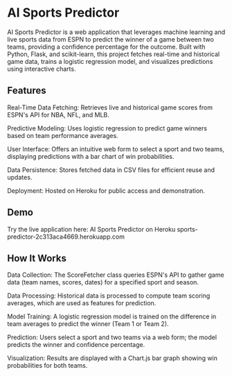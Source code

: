 # AI Sports Predictor

AI Sports Predictor is a web application that leverages machine learning and live sports data from ESPN to predict the winner of a game between two teams, providing a confidence percentage for the outcome. Built with Python, Flask, and scikit-learn, this project fetches real-time and historical game data, trains a logistic regression model, and visualizes predictions using interactive charts.

## Features
Real-Time Data Fetching: Retrieves live and historical game scores from ESPN's API for NBA, NFL, and MLB.

Predictive Modeling: Uses logistic regression to predict game winners based on team performance averages.

User Interface: Offers an intuitive web form to select a sport and two teams, displaying predictions with a bar chart of win probabilities.

Data Persistence: Stores fetched data in CSV files for efficient reuse and updates.

Deployment: Hosted on Heroku for public access and demonstration.

## Demo
Try the live application here: AI Sports Predictor on Heroku
sports-predictor-2c313aca4669.herokuapp.com

## How It Works
Data Collection: The ScoreFetcher class queries ESPN's API to gather game data (team names, scores, dates) for a specified sport and season.

Data Processing: Historical data is processed to compute team scoring averages, which are used as features for prediction.

Model Training: A logistic regression model is trained on the difference in team averages to predict the winner (Team 1 or Team 2).

Prediction: Users select a sport and two teams via a web form; the model predicts the winner and confidence percentage.

Visualization: Results are displayed with a Chart.js bar graph showing win probabilities for both teams.





